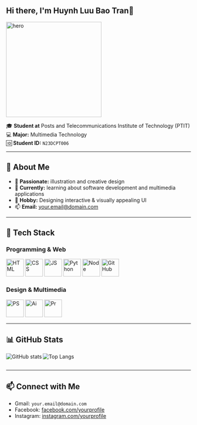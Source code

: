 ## Hi there, I'm Huynh Luu Bao Tran👋

<p align="left">
   <img src="https://raw.githubusercontent.com/TranQuynh555/TranQuynh555/f06f0b4e0a60023ea54706ac6cd3ce2eda540dba/images/Logo-cong-nghe-thong-tin-2.webp" alt="hero" width="260"/>
</p>

🎓 **Student at** Posts and Telecommunications Institute of Technology (PTIT)  
💻 **Major:** Multimedia Technology  
🆔 **Student ID:** `N23DCPT006`  <!-- CHANGE if different -->

---

## 🌟 About Me
- 🎨 **Passionate:** illustration and creative design  
- 🌱 **Currently:** learning about software development and multimedia applications  
- 🧩 **Hobby:** Designing interactive & visually appealing UI  
- 📫 **Email:** [your.email@domain.com](mailto:your.email@domain.com)  <!-- CHANGE -->

---

## 🧰 Tech Stack

### Programming & Web
<p>
  <img alt="HTML" src="https://raw.githubusercontent.com/USERNAME/USERNAME/main/images/html.png" width="48" />
  <img alt="CSS"  src="https://raw.githubusercontent.com/USERNAME/USERNAME/main/images/css.png"  width="48" />
  <img alt="JS"   src="https://raw.githubusercontent.com/USERNAME/USERNAME/main/images/js.png"   width="48" />
  <img alt="Python" src="https://raw.githubusercontent.com/USERNAME/USERNAME/main/images/python.png" width="48" />
  <img alt="Node" src="https://raw.githubusercontent.com/USERNAME/USERNAME/main/images/node.png" width="48" />
  <img alt="GitHub" src="https://github.githubassets.com/images/modules/logos_page/GitHub-Mark.png" width="48" />
</p>

### Design & Multimedia
<p>
  <img alt="PS" src="https://raw.githubusercontent.com/USERNAME/USERNAME/main/images/ps.png" width="48" />
  <img alt="Ai" src="https://raw.githubusercontent.com/USERNAME/USERNAME/main/images/ai.png" width="48" />
  <img alt="Pr" src="https://raw.githubusercontent.com/USERNAME/USERNAME/main/images/pr.png" width="48" />
</p>

---

## 📊 GitHub Stats
<!-- change USERNAME below -->
<p>
  <img align="left" alt="GitHub stats" src="https://github-readme-stats.vercel.app/api?username=USERNAME&show_icons=true&theme=dark&count_private=true" />
  <img alt="Top Langs" src="https://github-readme-stats.vercel.app/api/top-langs/?username=USERNAME&layout=compact&theme=dark" />
</p>
<div style="clear: both;"></div>

---

## 📫 Connect with Me
- Gmail: `your.email@domain.com` <!-- CHANGE -->
- Facebook: [facebook.com/yourprofile](https://facebook.com/yourprofile) <!-- optional -->
- Instagram: [instagram.com/yourprofile](https://instagram.com/yourprofile)

